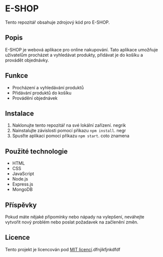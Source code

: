 # E-SHOP
Tento repozitář obsahuje zdrojový kód pro E-SHOP.

## Popis

E-SHOP je webová aplikace pro online nakupování. Tato aplikace umožňuje uživatelům procházet a vyhledávat produkty, přidávat je do košíku a provádět objednávky.

## Funkce

- Procházení a vyhledávání produktů
- Přidávání produktů do košíku
- Provádění objednávek

## Instalace

1. Naklonujte tento repozitář na své lokální zařízení. negrik
2. Nainstalujte závislosti pomocí příkazu `npm install`. negr
3. Spusťte aplikaci pomocí příkazu `npm start`. coto znamena

## Použité technologie

- HTML
- CSS
- JavaScript
- Node.js
- Express.js
- MongoDB 

## Příspěvky

Pokud máte nějaké připomínky nebo nápady na vylepšení, neváhejte vytvořit nový problém nebo poslat požadavek na začlenění změn.

## Licence

Tento projekt je licencován pod [MIT licencí](LICENSE).dfnjikfjnkdfdf
